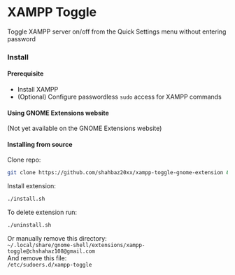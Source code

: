 
# XAMPP Toggle

Toggle XAMPP server on/off from the Quick Settings menu without entering password

### Install

#### Prerequisite

- Install XAMPP  
- (Optional) Configure passwordless `sudo` access for XAMPP commands

#### Using GNOME Extensions website

(Not yet available on the GNOME Extensions website)

#### Installing from source

Clone repo:

```bash
git clone https://github.com/shahbaz20xx/xampp-toggle-gnome-extension && cd xampp-toggle-gnome-extension
```

Install extension:

```bash
./install.sh
```

To delete extension run:

```bash
./uninstall.sh
```

Or manually remove this directory:  
`~/.local/share/gnome-shell/extensions/xampp-toggle@chshahaz108@gmail.com`  
And remove this file:  
`/etc/sudoers.d/xampp-toggle`